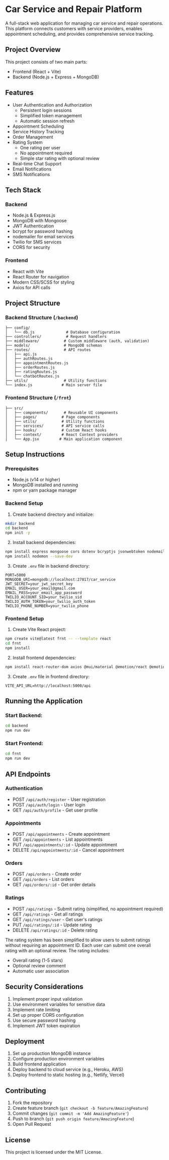# Car Service and Repair Platform

A full-stack web application for managing car service and repair operations. This platform connects customers with service providers, enables appointment scheduling, and provides comprehensive service tracking.

## Project Overview

This project consists of two main parts:
- Frontend (React + Vite)
- Backend (Node.js + Express + MongoDB)

## Features

- User Authentication and Authorization
  - Persistent login sessions
  - Simplified token management
  - Automatic session refresh
- Appointment Scheduling
- Service History Tracking
- Order Management
- Rating System
  - One rating per user
  - No appointment required
  - Simple star rating with optional review
- Real-time Chat Support
- Email Notifications
- SMS Notifications

## Tech Stack

### Backend
- Node.js & Express.js
- MongoDB with Mongoose
- JWT Authentication
- bcrypt for password hashing
- nodemailer for email services
- Twilio for SMS services
- CORS for security

### Frontend
- React with Vite
- React Router for navigation
- Modern CSS/SCSS for styling
- Axios for API calls

## Project Structure

### Backend Structure (`/backend`)
```
├── config/
│   └── db.js              # Database configuration
├── controllers/           # Request handlers
├── middleware/           # Custom middleware (auth, validation)
├── models/               # MongoDB schemas
├── routes/               # API routes
│   ├── api.js
│   ├── authRoutes.js
│   ├── appointmentRoutes.js
│   ├── orderRoutes.js
│   ├── ratingRoutes.js
│   └── chatbotRoutes.js
├── utils/                # Utility functions
└── index.js             # Main server file
```

### Frontend Structure (`/frnt`)
```
├── src/
│   ├── components/       # Reusable UI components
│   ├── pages/           # Page components
│   ├── utils/           # Utility functions
│   ├── services/        # API service calls
│   ├── hooks/           # Custom React hooks
│   ├── context/         # React Context providers
│   └── App.jsx         # Main application component
```

## Setup Instructions

### Prerequisites
- Node.js (v14 or higher)
- MongoDB installed and running
- npm or yarn package manager

### Backend Setup

1. Create backend directory and initialize:
```bash
mkdir backend
cd backend
npm init -y
```

2. Install backend dependencies:
```bash
npm install express mongoose cors dotenv bcryptjs jsonwebtoken nodemailer twilio
npm install nodemon --save-dev
```

3. Create `.env` file in backend directory:
```env
PORT=5000
MONGODB_URI=mongodb://localhost:27017/car_service
JWT_SECRET=your_jwt_secret_key
EMAIL_USER=your_email@gmail.com
EMAIL_PASS=your_email_app_password
TWILIO_ACCOUNT_SID=your_twilio_sid
TWILIO_AUTH_TOKEN=your_twilio_auth_token
TWILIO_PHONE_NUMBER=your_twilio_phone
```

### Frontend Setup

1. Create Vite React project:
```bash
npm create vite@latest frnt -- --template react
cd frnt
npm install
```

2. Install frontend dependencies:
```bash
npm install react-router-dom axios @mui/material @emotion/react @emotion/styled
```

3. Create `.env` file in frontend directory:
```env
VITE_API_URL=http://localhost:5000/api
```

## Running the Application

### Start Backend:
```bash
cd backend
npm run dev
```

### Start Frontend:
```bash
cd frnt
npm run dev
```

## API Endpoints

### Authentication
- POST `/api/auth/register` - User registration
- POST `/api/auth/login` - User login
- GET `/api/auth/profile` - Get user profile

### Appointments
- POST `/api/appointments` - Create appointment
- GET `/api/appointments` - List appointments
- PUT `/api/appointments/:id` - Update appointment
- DELETE `/api/appointments/:id` - Cancel appointment

### Orders
- POST `/api/orders` - Create order
- GET `/api/orders` - List orders
- GET `/api/orders/:id` - Get order details

### Ratings
- POST `/api/ratings` - Submit rating (simplified, no appointment required)
- GET `/api/ratings` - Get all ratings
- GET `/api/ratings/user` - Get user's ratings
- PUT `/api/ratings/:id` - Update rating
- DELETE `/api/ratings/:id` - Delete rating

The rating system has been simplified to allow users to submit ratings without requiring an appointment ID. Each user can submit one overall rating with an optional review. The rating includes:
- Overall rating (1-5 stars)
- Optional review comment
- Automatic user association

## Security Considerations

1. Implement proper input validation
2. Use environment variables for sensitive data
3. Implement rate limiting
4. Set up proper CORS configuration
5. Use secure password hashing
6. Implement JWT token expiration

## Deployment

1. Set up production MongoDB instance
2. Configure production environment variables
3. Build frontend application
4. Deploy backend to cloud service (e.g., Heroku, AWS)
5. Deploy frontend to static hosting (e.g., Netlify, Vercel)

## Contributing

1. Fork the repository
2. Create feature branch (`git checkout -b feature/AmazingFeature`)
3. Commit changes (`git commit -m 'Add AmazingFeature'`)
4. Push to branch (`git push origin feature/AmazingFeature`)
5. Open Pull Request

## License

This project is licensed under the MIT License.
